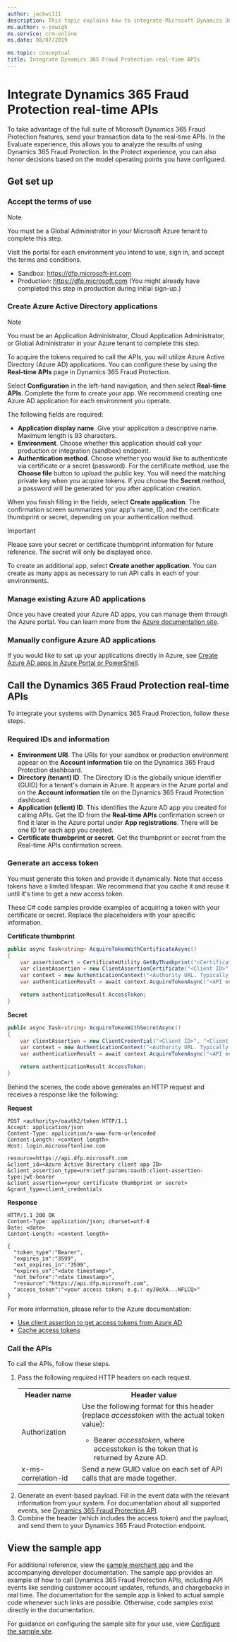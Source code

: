 ```yaml
---
author: jackwi111
description: This topic explains how to integrate Microsoft Dynamics 365 Fraud Protection real-time APIs.
ms.author: v-jowigh
ms.service: crm-online
ms.date: 08/07/2019

ms.topic: conceptual
title: Integrate Dynamics 365 Fraud Protection real-time APIs
---
```


# Integrate Dynamics 365 Fraud Protection real-time APIs

To take advantage of the full suite of Microsoft Dynamics 365 Fraud Protection features, send your transaction data to the real-time APIs. In the Evaluate experience, this allows you to analyze the results of using Dynamics 365 Fraud Protection. In the Protect experience, you can also honor decisions based on the model operating points you have configured.

## Get set up

### Accept the terms of use
> [!NOTE]
> You must be a Global Administrator in your Microsoft Azure tenant to complete this step.

Visit the portal for each environment you intend to use, sign in, and accept the terms and conditions.
- Sandbox: https://dfp.microsoft-int.com 
- Production: https://dfp.microsoft.com (You might already have completed this step in production during initial sign-up.)

### Create Azure Active Directory applications
> [!NOTE]
> You must be an Application Administrator, Cloud Application Administrator, or Global Administrator in your Azure tenant to complete this step.

To acquire the tokens required to call the APIs, you will utilize Azure Active Directory (Azure AD) applications. You can configure these by using the **Real-time APIs** page in Dynamics 365 Fraud Protection.

Select **Configuration** in the left-hand navigation, and then select **Real-time APIs**. Complete the form to create your app. We recommend creating one Azure AD application for each environment you operate. 

The following fields are required: 
- **Application display name**. Give your application a descriptive name. Maximum length is 93 characters. 
- **Environment**. Choose whether this application should call your production or integration (sandbox) endpoint. 
- **Authentication method**. Choose whether you would like to authenticate via certificate or a secret (password). For the certificate method, use the **Choose file** button to upload the public key. You will need the matching private key when you acquire tokens. If you choose the **Secret** method, a password will be generated for you after application creation. 

When you finish filling in the fields, select **Create application**. The confirmation screen summarizes your app's name, ID, and the certificate thumbprint or secret, depending on your authentication method. 

> [!IMPORTANT]
> Please save your secret or certificate thumbprint information for future reference. The secret will only be displayed once.

To create an additional app, select **Create another application**. You can create as many apps as necessary to run API calls in each of your environments. 

### Manage existing Azure AD applications 
Once you have created your Azure AD apps, you can manage them through the Azure portal. You can learn more from the [Azure documentation site](https://docs.microsoft.com/azure/azure-portal/). 

### Manually configure Azure AD applications
If you would like to set up your applications directly in Azure, see [Create Azure AD apps in Azure Portal or PowerShell](azure-apps-portal-powershell.md).

## Call the Dynamics 365 Fraud Protection real-time APIs 
To integrate your systems with Dynamics 365 Fraud Protection, follow these steps.

### Required IDs and information
- **Environment URI**. The URIs for your sandbox or production environment appear on the **Account information** tile on the Dynamics 365 Fraud Protection dashboard.
- **Directory (tenant) ID**. The Directory ID is the globally unique identifier (GUID) for a tenant's domain in Azure. It appears in the Azure portal and on the **Account information** tile on the Dynamics 365 Fraud Protection dashboard. 
- **Application (client) ID**. This identifies the Azure AD app you created for calling APIs. Get the ID from the **Real-time APIs** confirmation screen or find it later in the Azure portal under **App registrations**. There will be one ID for each app you created.
- **Certificate thumbprint or secret**. Get the thumbprint or secret from the Real-time APIs confirmation screen.

### Generate an access token
You must generate this token and provide it dynamically. Note that access tokens have a limited lifespan. We recommend that you cache it and reuse it until it's time to get a new access token.

These C# code samples provide examples of acquiring a token with your certificate or secret. Replace the placeholders with your specific information.

**Certificate thumbprint**
```cs
public async Task<string> AcquireTokenWithCertificateAsync()
{
    var assertionCert = CertificateUtility.GetByThumbprint("<Certificate thumbprint>");
    var clientAssertion = new ClientAssertionCertificate("<Client ID>", assertionCert);
    var context = new AuthenticationContext("<Authority URL. Typically https://login.microsoftonline.com/[Directory_ID]>");
    var authenticationResult = await context.AcquireTokenAsync("<API endpoint for INT or PROD>", clientAssertion);

    return authenticationResult.AccessToken;
}
```

**Secret**
```cs
public async Task<string> AcquireTokenWithSecretAsync()
{
    var clientAssertion = new ClientCredential("<Client ID>", "<Client secret>");
    var context = new AuthenticationContext("<Authority URL. Typically https://login.microsoftonline.com/[Directory_ID]>");
    var authenticationResult = await context.AcquireTokenAsync("<API endpoint for INT or PROD>", clientAssertion);

    return authenticationResult.AccessToken;
}
```


Behind the scenes, the code above generates an HTTP request and receives a response like the following:

**Request**
```http
POST <authority>/oauth2/token HTTP/1.1
Accept: application/json
Content-Type: application/x-www-form-urlencoded
Content-Length: <content length>
Host: login.microsoftonline.com

resource=https://api.dfp.microsoft.com
&client_id=<Azure Active Directory client app ID>
&client_assertion_type=urn:ietf:params:oauth:client-assertion-type:jwt-bearer
&client_assertion=<your certificate thumbprint or secret>
&grant_type=client_credentials
```
**Response**
```http
HTTP/1.1 200 OK
Content-Type: application/json; charset=utf-8
Date: <date>
Content-Length: <content length>

{
  "token_type":"Bearer",
  "expires_in":"3599",
  "ext_expires_in":"3599",
  "expires_on":"<date timestamp>",
  "not_before":"<date timestamp>",
  "resource":"https://api.dfp.microsoft.com",
  "access_token":"<your access token; e.g.: eyJ0eXA...NFLCQ>"
}
```


For more information, please refer to the Azure documentation: 
- [Use client assertion to get access tokens from Azure AD](https://docs.microsoft.com/azure/architecture/multitenant-identity/client-assertion)
- [Cache access tokens](https://docs.microsoft.com/en-us/azure/architecture/multitenant-identity/token-cache)

### Call the APIs
To call the APIs, follow these steps.

<ol>
 <li> 
    Pass the following required HTTP headers on each request. 
    <table> 
    <tr> 
    <th>Header name</th> 
    <th>Header value</th> 
    </tr> 
    <tr> 
    <td>Authorization</td> 
    <td>
    Use the following format for this header (replace <i>accesstoken</i> with the actual token value):<br /> 
        <ul><li> Bearer <i>accesstoken</i>, where accesstoken is the token that is returned by Azure AD.</li></ul> 
    </td> 
    </tr> 
    <tr> 
    <td>x-ms-correlation-id</td> 
    <td>Send a new GUID value on each set of API calls that are made together.</td> 
    </tr> 
    </table> 
    </li> 
   <li>Generate an event-based payload. Fill in the event data with the relevant information from your system. For documentation about all supported events, see <a href="https://go.microsoft.com/fwlink/?linkid=2084942">Dynamics 365 Fraud Protection API</a>. 
    </li> 
   <li>Combine the header (which includes the access token) and the payload, and send them to your Dynamics 365 Fraud Protection endpoint.</li>
</ol>


## View the sample app 
For additional reference, view the [sample merchant app](https://go.microsoft.com/fwlink/?linkid=2085137) and the accompanying developer documentation. The sample app provides an example of how to call Dynamics 365 Fraud Protection APIs, including API events like sending customer account updates, refunds, and chargebacks in real time. The documentation for the sample app is linked to actual sample code whenever such links are possible. Otherwise, code samples exist directly in the documentation.

For guidance on configuring the sample site for your use, view [Configure the sample site](https://go.microsoft.com/fwlink/?linkid=2100635).


